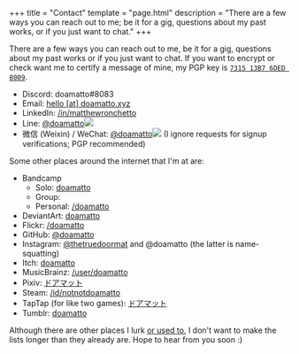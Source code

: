 +++
title = "Contact"
template = "page.html"
description = "There are a few ways you can reach out to me; be it for a gig, questions about my past works, or if you just want to chat."
+++

There are a few ways you can reach out to me, be it for a gig, questions about my past works or if you just want to chat. If you want to encrypt or check want me to certify a message of mine, my PGP key is [`7315 13B7 6DED 8009`](https://keybase.io/doamatto).

- Discord: doamatto#8083
- Email: [hello \[at\] doamatto.xyz](mailto:hello@doamatto.xyz)
- LinkedIn: [/in/matthewronchetto](https://www.linkedin.com/in/matthewronchetto)
- Line: <a href="/assets/line_invite.jpg" class="hoverImgLink">@doamatto</a><img src="/assets/line_invite.jpg" class="hoverImg" />
- 微信 (Weixin) / WeChat: <a href="/assets/wechat_invite.jpg" class="hoverImgLink">@doamatto</a><img src="/assets/wechat_invite.jpg" class="hoverImg" /> (I ignore requests for signup verifications; PGP recommended)

Some other places around the internet that I'm at are:
- Bandcamp
    - Solo: [doamatto](https://doamatto.bandcamp.com)
    - Group:
    - Personal: [/doamatto](https://bandcamp.com/doamatto)
- DeviantArt: [doamatto](https://www.deviantart.com/doamatto)
- Flickr: [/doamatto](https://flickr.com/doamatto)
- GitHub: [@doamatto](https://github.com/doamatto)
- Instagram: [@thetruedoormat](https://instagram.com/thetruedoormat) and @doamatto (the latter is name-squatting)
- Itch: [doamatto](https://doamatto.itch.io)
- MusicBrainz: [/user/doamatto](https://musicbrainz.org/user/doamatto)
- Pixiv: [ドアマット](https://www.pixiv.net/en/users/70007059)
- Steam: [/id/notnotdoamatto](https://steamcommunity.com/id/notnotdoamatto)
- TapTap (for like two games): [ドアマット](https://www.taptap.io/user/375462982)
- Tumblr: [doamatto](https://doamatto.tumblr.com)

Although there are other places I lurk [or used to](/archive/social), I don't want to make the lists longer than they already are. Hope to hear from you soon :)
